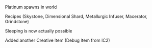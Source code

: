 Platinum spawns in world

Recipes (Skystone, Dimensional Shard, Metallurgic Infuser, Macerator, Grindstone)

Sleeping is now actually possible

Added another Creative Item (Debug Item from IC2)
